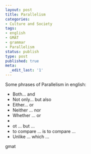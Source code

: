 ```yaml
---
layout: post
title: Parallelism
categories:
- Culture and Society
tags:
- english
- GMAT
- grammar
- Parallelism
status: publish
type: post
published: true
meta:
  _edit_last: '1'
---
```

Some phrases of Parallelism in english:

- Both... and
- Not only... but also
- Either... or
- Neither ... nor
- Whether ... or
-
- ot ... but ...
- to compare ... is to compare ...
- Unlike ... which ...

gmat
